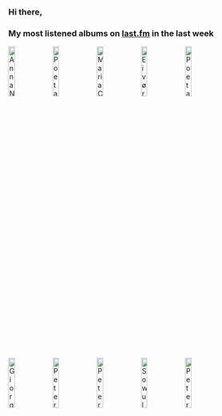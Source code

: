 ### Hi there, 

### My most listened albums on [last.fm](https://www.last.fm/user/jfdesignnet) in the last week

[<img src='https://lastfm.freetls.fastly.net/i/u/300x300/e098554ef827bce14615e608eb954eee.jpg' width='16%' height='16%' alt='Anna Netrebko - Romanza (Deluxe Edition)'>](https://www.last.fm/music/anna%2bnetrebko/romanza%2b%2528deluxe%2bedition%2529)&nbsp;
[<img src='https://lastfm.freetls.fastly.net/i/u/300x300/c3f54d8b1b5ae397770a9364696f8304.jpg' width='16%' height='16%' alt='Poeta Magica - Saga'>](https://www.last.fm/music/poeta%2bmagica/saga)&nbsp;
[<img src='https://lastfm.freetls.fastly.net/i/u/300x300/9658a1cd35c44142a111ca103e5d75f4.jpg' width='16%' height='16%' alt='Maria Callas - Maria Callas'>](https://www.last.fm/music/maria%2bcallas/maria%2bcallas)&nbsp;
[<img src='https://lastfm.freetls.fastly.net/i/u/300x300/036d251b8b36f9255cd0c065b390b25e.png' width='16%' height='16%' alt='Eivør - Segl Live in Concert (Live at Nordic House, Faroe Islands, Sep 2020)'>](https://www.last.fm/music/eiv%25c3%25b8r/segl%2blive%2bin%2bconcert%2b%2528live%2bat%2bnordic%2bhouse%252c%2bfaroe%2bislands%252c%2bsep%2b2020%2529)&nbsp;
[<img src='https://lastfm.freetls.fastly.net/i/u/300x300/a29508146575f9db162504167e3e8665.jpg' width='16%' height='16%' alt='Poeta Magica - Asgard'>](https://www.last.fm/music/poeta%2bmagica/asgard)&nbsp;
<br>
[<img src='https://lastfm.freetls.fastly.net/i/u/300x300/81ececd7f15381a0713865ce646fe74c.jpg' width='16%' height='16%' alt='Giorgia Fumanti - Mystic'>](https://www.last.fm/music/giorgia%2bfumanti/mystic)&nbsp;
[<img src='https://lastfm.freetls.fastly.net/i/u/300x300/33f38fa67e8ddbaa44dea1b79da46466.jpg' width='16%' height='16%' alt='Peter Gundry - Salems Heir'>](https://www.last.fm/music/peter%2bgundry/salem%2527s%2bheir)&nbsp;
[<img src='https://lastfm.freetls.fastly.net/i/u/300x300/38bebf4e2e107deab3cbf032dbffe0c9.jpg' width='16%' height='16%' alt='Peter Gundry - The Witching Hour'>](https://www.last.fm/music/peter%2bgundry/the%2bwitching%2bhour)&nbsp;
[<img src='https://lastfm.freetls.fastly.net/i/u/300x300/9c1e094f718c37b3d9577ff0d0d13bbf.jpg' width='16%' height='16%' alt='Sowulo - MANN'>](https://www.last.fm/music/sowulo/mann)&nbsp;
[<img src='https://lastfm.freetls.fastly.net/i/u/300x300/f0a83135aef7f1cc2c9ec11a326a2024.jpg' width='16%' height='16%' alt='Peter Gundry - Aurora'>](https://www.last.fm/music/peter%2bgundry/aurora)&nbsp;
<br>
